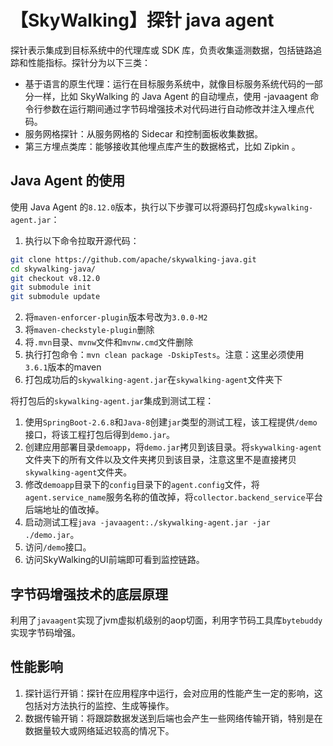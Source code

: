 # 【SkyWalking】探针 java agent

探针表示集成到目标系统中的代理库或 SDK 库，负责收集遥测数据，包括链路追踪和性能指标。探针分为以下三类：
* 基于语言的原生代理：运行在目标服务系统中，就像目标服务系统代码的一部分一样，比如 SkyWalking 的 Java Agent 的自动埋点，使用 -javaagent 命令行参数在运行期间通过字节码增强技术对代码进行自动修改并注入埋点代码。
* 服务网格探针：从服务网格的 Sidecar 和控制面板收集数据。
* 第三方埋点类库：能够接收其他埋点库产生的数据格式，比如 Zipkin 。

## Java Agent 的使用
使用 Java Agent 的`8.12.0`版本，执行以下步骤可以将源码打包成`skywalking-agent.jar`：
1. 执行以下命令拉取开源代码：
```bash
git clone https://github.com/apache/skywalking-java.git
cd skywalking-java/
git checkout v8.12.0
git submodule init
git submodule update
```
2. 将`maven-enforcer-plugin`版本号改为`3.0.0-M2`
3. 将`maven-checkstyle-plugin`删除
4. 将`.mvn`目录、`mvnw`文件和`mvnw.cmd`文件删除
5. 执行打包命令：`mvn clean package -DskipTests`。注意：这里必须使用`3.6.1`版本的maven
6. 打包成功后的`skywalking-agent.jar`在`skywalking-agent`文件夹下

将打包后的`skywalking-agent.jar`集成到测试工程：
1. 使用`SpringBoot-2.6.8`和`Java-8`创建`jar`类型的测试工程，该工程提供`/demo`接口，将该工程打包后得到`demo.jar`。
2. 创建应用部署目录`demoapp`，将`demo.jar`拷贝到该目录。将`skywalking-agent`文件夹下的所有文件以及文件夹拷贝到该目录，注意这里不是直接拷贝`skywalking-agent`文件夹。
3. 修改`demoapp`目录下的`config`目录下的`agent.config`文件，将`agent.service_name`服务名称的值改掉，将`collector.backend_service`平台后端地址的值改掉。
4. 启动测试工程`java -javaagent:./skywalking-agent.jar -jar ./demo.jar`。
5. 访问`/demo`接口。
6. 访问SkyWalking的UI前端即可看到监控链路。

## 字节码增强技术的底层原理
利用了`javaagent`实现了jvm虚拟机级别的aop切面，利用字节码工具库`bytebuddy`实现字节码增强。

## 性能影响
1. 探针运行开销：探针在应用程序中运行，会对应用的性能产生一定的影响，这包括对方法执行的监控、生成等操作。
2. 数据传输开销：将跟踪数据发送到后端也会产生一些网络传输开销，特别是在数据量较大或网络延迟较高的情况下。